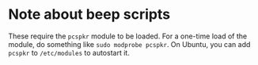 # Note about beep scripts

These require the `pcspkr` module to be loaded. For a one-time load of
the module, do something like `sudo modprobe pcspkr`. On Ubuntu, you can
add `pcspkr` to `/etc/modules` to autostart it.
